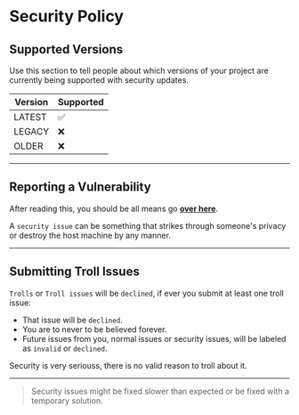 # Security Policy

## Supported Versions

Use this section to tell people about which versions of your project are
currently being supported with security updates.

| Version | Supported          |
| ------- | ------------------ |
| LATEST  | :white_check_mark: |
| LEGACY  | :x:                |
| OLDER   | :x:                |

---

## Reporting a Vulnerability

After reading this, you should be all means go [**over here**](https://github.com/JumperBot/Unsafe-4-Bit/security/advisories/new).

A `security issue` can be something that strikes through someone's privacy or destroy the host machine by any manner.

---

## Submitting Troll Issues
`Trolls` or `Troll issues` will be `declined`, if ever you submit at least one troll issue:
- That issue will be `declined`.
- You are to never to be believed forever.
- Future issues from you, normal issues or security issues, will be labeled as `invalid` or `declined`.

Security is very seriouss, there is no valid reason to troll about it.

---

> Security issues might be fixed slower than expected or be fixed with a temporary solution.
